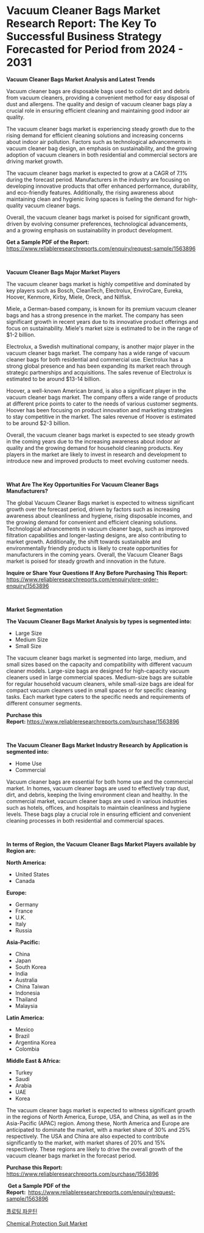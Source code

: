 <p><h1>Vacuum Cleaner Bags Market Research Report: The Key To Successful Business Strategy Forecasted for Period from 2024 - 2031</h1></p><p><strong>Vacuum Cleaner Bags Market Analysis and Latest Trends</strong></p>
<p><p>Vacuum cleaner bags are disposable bags used to collect dirt and debris from vacuum cleaners, providing a convenient method for easy disposal of dust and allergens. The quality and design of vacuum cleaner bags play a crucial role in ensuring efficient cleaning and maintaining good indoor air quality.</p><p>The vacuum cleaner bags market is experiencing steady growth due to the rising demand for efficient cleaning solutions and increasing concerns about indoor air pollution. Factors such as technological advancements in vacuum cleaner bag design, an emphasis on sustainability, and the growing adoption of vacuum cleaners in both residential and commercial sectors are driving market growth.</p><p>The vacuum cleaner bags market is expected to grow at a CAGR of 7.1% during the forecast period. Manufacturers in the industry are focusing on developing innovative products that offer enhanced performance, durability, and eco-friendly features. Additionally, the rising awareness about maintaining clean and hygienic living spaces is fueling the demand for high-quality vacuum cleaner bags.</p><p>Overall, the vacuum cleaner bags market is poised for significant growth, driven by evolving consumer preferences, technological advancements, and a growing emphasis on sustainability in product development.</p></p>
<p><strong>Get a Sample PDF of the Report:&nbsp;</strong> <a href="https://www.reliableresearchreports.com/enquiry/request-sample/1563896">https://www.reliableresearchreports.com/enquiry/request-sample/1563896</a></p>
<p>&nbsp;</p>
<p><strong>Vacuum Cleaner Bags Major Market Players</strong></p>
<p><p>The vacuum cleaner bags market is highly competitive and dominated by key players such as Bosch, CleanTech, Electrolux, EnviroCare, Eureka, Hoover, Kenmore, Kirby, Miele, Oreck, and Nilfisk.</p><p>Miele, a German-based company, is known for its premium vacuum cleaner bags and has a strong presence in the market. The company has seen significant growth in recent years due to its innovative product offerings and focus on sustainability. Miele's market size is estimated to be in the range of $1-2 billion.</p><p>Electrolux, a Swedish multinational company, is another major player in the vacuum cleaner bags market. The company has a wide range of vacuum cleaner bags for both residential and commercial use. Electrolux has a strong global presence and has been expanding its market reach through strategic partnerships and acquisitions. The sales revenue of Electrolux is estimated to be around $13-14 billion.</p><p>Hoover, a well-known American brand, is also a significant player in the vacuum cleaner bags market. The company offers a wide range of products at different price points to cater to the needs of various customer segments. Hoover has been focusing on product innovation and marketing strategies to stay competitive in the market. The sales revenue of Hoover is estimated to be around $2-3 billion.</p><p>Overall, the vacuum cleaner bags market is expected to see steady growth in the coming years due to the increasing awareness about indoor air quality and the growing demand for household cleaning products. Key players in the market are likely to invest in research and development to introduce new and improved products to meet evolving customer needs.</p></p>
<p>&nbsp;</p>
<p><strong>What Are The Key Opportunities For Vacuum Cleaner Bags Manufacturers?</strong></p>
<p><p>The global Vacuum Cleaner Bags market is expected to witness significant growth over the forecast period, driven by factors such as increasing awareness about cleanliness and hygiene, rising disposable incomes, and the growing demand for convenient and efficient cleaning solutions. Technological advancements in vacuum cleaner bags, such as improved filtration capabilities and longer-lasting designs, are also contributing to market growth. Additionally, the shift towards sustainable and environmentally friendly products is likely to create opportunities for manufacturers in the coming years. Overall, the Vacuum Cleaner Bags market is poised for steady growth and innovation in the future.</p></p>
<p><strong>Inquire or Share Your Questions If Any Before Purchasing This Report:</strong> <a href="https://www.reliableresearchreports.com/enquiry/pre-order-enquiry/1563896">https://www.reliableresearchreports.com/enquiry/pre-order-enquiry/1563896</a></p>
<p>&nbsp;</p>
<p><strong>Market Segmentation</strong></p>
<p><strong>The Vacuum Cleaner Bags Market Analysis by types is segmented into:</strong></p>
<p><ul><li>Large Size</li><li>Medium Size</li><li>Small Size</li></ul></p>
<p><p>The vacuum cleaner bags market is segmented into large, medium, and small sizes based on the capacity and compatibility with different vacuum cleaner models. Large-size bags are designed for high-capacity vacuum cleaners used in large commercial spaces. Medium-size bags are suitable for regular household vacuum cleaners, while small-size bags are ideal for compact vacuum cleaners used in small spaces or for specific cleaning tasks. Each market type caters to the specific needs and requirements of different consumer segments.</p></p>
<p><strong>Purchase this Report:&nbsp;</strong><a href="https://www.reliableresearchreports.com/purchase/1563896">https://www.reliableresearchreports.com/purchase/1563896</a></p>
<p>&nbsp;</p>
<p><strong>The Vacuum Cleaner Bags Market Industry Research by Application is segmented into:</strong></p>
<p><ul><li>Home Use</li><li>Commercial</li></ul></p>
<p><p>Vacuum cleaner bags are essential for both home use and the commercial market. In homes, vacuum cleaner bags are used to effectively trap dust, dirt, and debris, keeping the living environment clean and healthy. In the commercial market, vacuum cleaner bags are used in various industries such as hotels, offices, and hospitals to maintain cleanliness and hygiene levels. These bags play a crucial role in ensuring efficient and convenient cleaning processes in both residential and commercial spaces.</p></p>
<p>&nbsp;</p>
<p><strong>In terms of Region, the Vacuum Cleaner Bags Market Players available by Region are:</strong></p>
<p>
    <p> <strong> North America: </strong>
        <ul>
            <li>United States</li>
            <li>Canada</li>
        </ul>
        </p> 
    <p> <strong> Europe: </strong>
        <ul>
            <li>Germany</li>
            <li>France</li>
            <li>U.K.</li>
            <li>Italy</li>
            <li>Russia</li>
        </ul>
        </p> 
    <p> <strong> Asia-Pacific: </strong>
        <ul>
            <li>China</li>
            <li>Japan</li>
            <li>South Korea</li>
            <li>India</li>
            <li>Australia</li>
            <li>China Taiwan</li>
            <li>Indonesia</li>
            <li>Thailand</li>
            <li>Malaysia</li>
        </ul>
        </p> 
    <p> <strong> Latin America: </strong>
        <ul>
            <li>Mexico</li>
            <li>Brazil</li>
            <li>Argentina Korea</li>
            <li>Colombia</li>
        </ul>
        </p> 
    <p> <strong> Middle East & Africa: </strong>
        <ul>
            <li>Turkey</li>
            <li>Saudi</li>
            <li>Arabia</li>
            <li>UAE</li>
            <li>Korea</li>
        </ul>
    </p>
    </p>
<p><p>The vacuum cleaner bags market is expected to witness significant growth in the regions of North America, Europe, USA, and China, as well as in the Asia-Pacific (APAC) region. Among these, North America and Europe are anticipated to dominate the market, with a market share of 30% and 25% respectively. The USA and China are also expected to contribute significantly to the market, with market shares of 20% and 15% respectively. These regions are likely to drive the overall growth of the vacuum cleaner bags market in the forecast period.</p></p>
<p><strong>Purchase this Report: </strong><a href="https://www.reliableresearchreports.com/purchase/1563896">https://www.reliableresearchreports.com/purchase/1563896</a></p>
<p>&nbsp;<strong>Get a Sample PDF of the Report:&nbsp;&nbsp;</strong><a href="https://www.reliableresearchreports.com/enquiry/request-sample/1563896">https://www.reliableresearchreports.com/enquiry/request-sample/1563896</a></p>
<p><strong></strong></p>
<p><p><a href="https://github.com/lzuwsfreyoq70/Market-Research-Report-List-1/blob/main/81355985397.md">플로팅 파운틴</a></p><p><a href="https://github.com/santosh758595/Market-Research-Report-List-3/blob/main/chemical-protection-suit-market.md">Chemical Protection Suit Market</a></p></p>